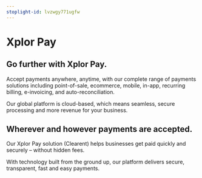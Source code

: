 ```yaml
---
stoplight-id: lvzwgy771ugfw
---
```


# Xplor Pay

## Go further with Xplor Pay.

Accept payments anywhere, anytime, with our complete range of payments solutions including point-of-sale, ecommerce, mobile, in-app, recurring billing, e-invoicing, and auto-reconciliation. 

Our global platform is cloud-based, which means seamless, secure processing and more revenue for your business.

## Wherever and however payments are accepted.

Our Xplor Pay solution (Clearent) helps businesses get paid quickly and securely – without hidden fees. 

With technology built from the ground up, our platform delivers secure, transparent, fast and easy payments.
